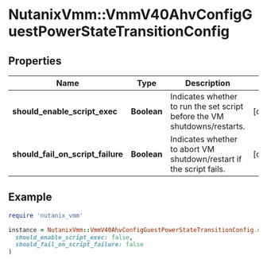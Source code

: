 # NutanixVmm::VmmV40AhvConfigGuestPowerStateTransitionConfig

## Properties

| Name | Type | Description | Notes |
| ---- | ---- | ----------- | ----- |
| **should_enable_script_exec** | **Boolean** | Indicates whether to run the set script before the VM shutdowns/restarts. | [optional] |
| **should_fail_on_script_failure** | **Boolean** | Indicates whether to abort VM shutdown/restart if the script fails. | [optional] |

## Example

```ruby
require 'nutanix_vmm'

instance = NutanixVmm::VmmV40AhvConfigGuestPowerStateTransitionConfig.new(
  should_enable_script_exec: false,
  should_fail_on_script_failure: false
)
```

